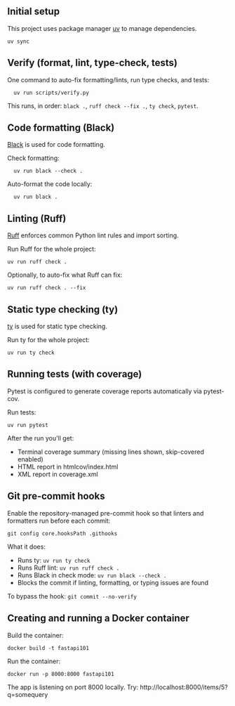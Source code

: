 
## Initial setup

This project uses package manager [uv](https://github.com/astral-sh/uv) to manage dependencies.

    uv sync

## Verify (format, lint, type-check, tests)

One command to auto-fix formatting/lints, run type checks, and tests:

      uv run scripts/verify.py

This runs, in order: `black .`, `ruff check --fix .`, `ty check`, `pytest`.

## Code formatting (Black)

[Black](https://black.readthedocs.io/) is used for code formatting.

Check formatting:

      uv run black --check .

Auto-format the code locally:

      uv run black .

## Linting (Ruff)

[Ruff](https://docs.astral.sh/ruff/) enforces common Python lint rules and import sorting.

Run Ruff for the whole project:

    uv run ruff check .

Optionally, to auto-fix what Ruff can fix:

    uv run ruff check . --fix

## Static type checking (ty)

[ty](https://docs.astral.sh/ty/) is used for static type checking.

Run ty for the whole project:

    uv run ty check

## Running tests (with coverage)

Pytest is configured to generate coverage reports automatically via pytest-cov.

Run tests:

    uv run pytest

After the run you'll get:

- Terminal coverage summary (missing lines shown, skip-covered enabled)
- HTML report in htmlcov/index.html
- XML report in coverage.xml

## Git pre-commit hooks

Enable the repository-managed pre-commit hook so that linters and formatters run before each commit:

    git config core.hooksPath .githooks

What it does:
- Runs ty: `uv run ty check`
- Runs Ruff lint: `uv run ruff check .`
- Runs Black in check mode: `uv run black --check .`
- Blocks the commit if linting, formatting, or typing issues are found

To bypass the hook: `git commit --no-verify`

## Creating and running a Docker container

Build the container:

    docker build -t fastapi101

Run the container:

    docker run -p 8000:8000 fastapi101

The app is listening on port 8000 locally. Try: http://localhost:8000/items/5?q=somequery

